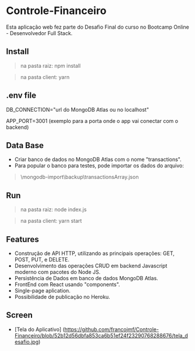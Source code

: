 # Controle-Financeiro
Esta aplicação web fez parte do Desafio Final do curso no Bootcamp Online - Desenvolvedor Full Stack.

## Install

 > na pasta raiz: npm install

> na pasta client: yarn

## .env file

DB_CONNECTION="url do MongoDB Atlas ou no localhost"

APP_PORT=3001 (exemplo para a porta onde o app vai conectar com o backend)

## Data Base
- Criar banco de dados no MongoDB Atlas com o nome "transactions".
- Para popular o banco para testes, pode importar os dados do arquivo:
> \mongodb-import\backup\transactionsArray.json

## Run

> na pasta raiz: node index.js

> na pasta client: yarn start

## Features
- Construção de API HTTP, utilizando as principais operações: GET, POST, PUT, e DELETE. 
- Desenvolvimento das operações CRUD em backend Javascript moderno com pacotes do Node JS. 
- Persistência de Dados em banco de dados MongoDB Atlas. 
- FrontEnd com React usando "components".
- Single-page aplication.
- Possibilidade de publicação no Heroku.

## Screen

- [Tela do Aplicativo] (https://github.com/francojmf/Controle-Financeiro/blob/52b12d56dbfa853ca6b51ef24f23290768288676/tela_desafio.jpg)

